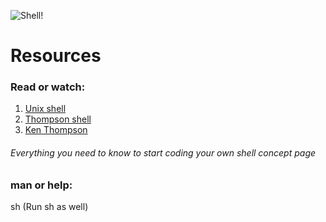![Shell!](https://s3.amazonaws.com/intranet-projects-files/holbertonschool-low_level_programming/235/shell.jpeg)

# Resources

### Read or watch:

1. [Unix shell](https://intranet.alxswe.com/rltoken/f0YU9TAhniMXWlSXtb64Yw)
2. [Thompson shell](https://intranet.alxswe.com/rltoken/7LJOp2qP7qHUcsOK2-F3qA)
3. [Ken Thompson](https://intranet.alxswe.com/rltoken/wTSu31ZP1f7fFTJFgRQC7w)

###### Everything you need to know to start coding your own shell concept page

### man or help:

sh (Run sh as well)
